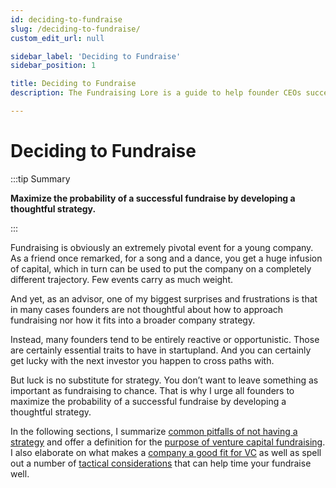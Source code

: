 ```yaml
---
id: deciding-to-fundraise
slug: /deciding-to-fundraise/
custom_edit_url: null

sidebar_label: 'Deciding to Fundraise'
sidebar_position: 1

title: Deciding to Fundraise
description: The Fundraising Lore is a guide to help founder CEOs successfully raise early-stage VC financing from Silicon Valley investors.

---
```


# Deciding to Fundraise

:::tip Summary

**Maximize the probability of a successful fundraise by developing a thoughtful strategy.**

:::

Fundraising is obviously an extremely pivotal event for a young company. As a friend once remarked, for a song and a dance, you get a huge infusion of capital, which in turn can be used to put the company on a completely different trajectory. Few events carry as much weight.

And yet, as an advisor, one of my biggest surprises and frustrations is that in many cases founders are not thoughtful about how to approach fundraising nor how it fits into a broader company strategy. 

Instead, many founders tend to be entirely reactive or opportunistic. Those are certainly essential traits to have in startupland. And you can certainly get lucky with the next investor you happen to cross paths with. 

But luck is no substitute for strategy. You don’t want to leave something as important as fundraising to chance. That is why I urge all founders to maximize the probability of a successful fundraise by developing a thoughtful strategy.

In the following sections, I summarize [common pitfalls of not having a strategy](why-you-need-a-strategy) and offer a definition for the [purpose of venture capital fundraising](the-purpose-of-fundraising). I also elaborate on what makes a [company a good fit for VC](company-vc-fit) as well as spell out a number of [tactical considerations](/category/tactical-considerations) that can help time your fundraise well.